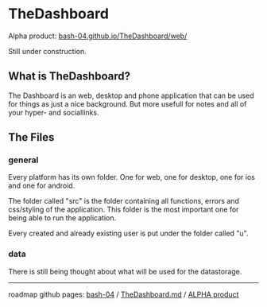 # TheDashboard
Alpha product: <a href="https://bash-04.github.io/TheDashboard/web/">bash-04.github.io/TheDashboard/web/</a>
<p>
  Still under construction.
</p>

## What is TheDashboard?
<p>
  The Dashboard is an web, desktop and phone application that can be used for things as just a nice background. But more usefull for notes and all of your hyper- and sociallinks.
</p>

## The Files
<h3>general</h3>
<p>
  Every platform has its own folder. One for web, one for desktop, one for ios and one for android.
</p>
<p>
  The folder called "src" is the folder containing all functions, errors and css/styling of the application. This folder is the most important one for being able to run the application.
</p>
<p>
  Every created and already existing user is put under the folder called "u".
</p>

<h3>data</h3>
<p>
  There is still being thought about what will be used for the datastorage.
</p>

<hr>
roadmap github pages:
<a href="https://bash-04.github.io">bash-04</a> / <a href="https://bash-04.github.io/TheDashboard">TheDashboard.md</a> / <a href="https://bash-04.github.io/TheDashboard/web/">ALPHA product</a>
